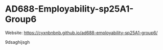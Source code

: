 # AD688-Employability-sp25A1-Group6
Website: https://cyxnbnbnb.github.io/ad688-employability-sp25A1-group6/

9dsaghijsgh
